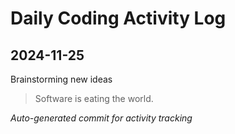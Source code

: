 # Daily Coding Activity Log

## 2024-11-25

Brainstorming new ideas

> Software is eating the world.

*Auto-generated commit for activity tracking*
